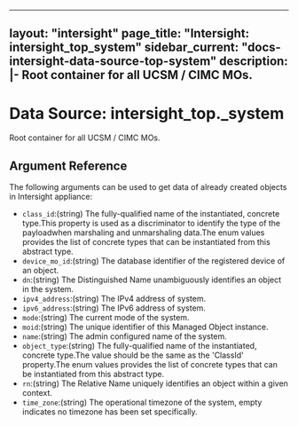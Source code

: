 
---
layout: "intersight"
page_title: "Intersight: intersight_top_system"
sidebar_current: "docs-intersight-data-source-top-system"
description: |-
Root container for all UCSM / CIMC MOs.
---

# Data Source: intersight_top._system
Root container for all UCSM / CIMC MOs.
## Argument Reference
The following arguments can be used to get data of already created objects in Intersight appliance:
* `class_id`:(string) The fully-qualified name of the instantiated, concrete type.This property is used as a discriminator to identify the type of the payloadwhen marshaling and unmarshaling data.The enum values provides the list of concrete types that can be instantiated from this abstract type. 
* `device_mo_id`:(string) The database identifier of the registered device of an object. 
* `dn`:(string) The Distinguished Name unambiguously identifies an object in the system. 
* `ipv4_address`:(string) The IPv4 address of system. 
* `ipv6_address`:(string) The IPv6 address of system. 
* `mode`:(string) The current mode of the system. 
* `moid`:(string) The unique identifier of this Managed Object instance. 
* `name`:(string) The admin configured name of the system. 
* `object_type`:(string) The fully-qualified name of the instantiated, concrete type.The value should be the same as the 'ClassId' property.The enum values provides the list of concrete types that can be instantiated from this abstract type. 
* `rn`:(string) The Relative Name uniquely identifies an object within a given context. 
* `time_zone`:(string) The operational timezone of the system, empty indicates no timezone has been set specifically. 
